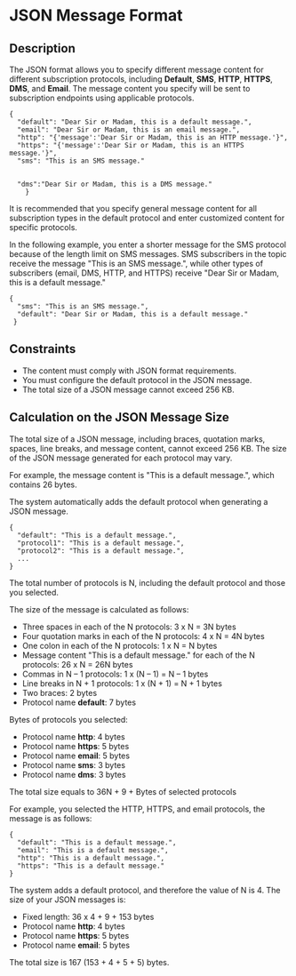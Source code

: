 # JSON Message Format<a name="smn_ug_a1000"></a>

## Description<a name="section534667717028"></a>

The JSON format allows you to specify different message content for different subscription protocols, including  **Default**,  **SMS**,  **HTTP**,  **HTTPS**,  **DMS**, and  **Email**. The message content you specify will be sent to subscription endpoints using applicable protocols.

```
{
  "default": "Dear Sir or Madam, this is a default message.",
  "email": "Dear Sir or Madam, this is an email message.",
  "http": "{'message':'Dear Sir or Madam, this is an HTTP message.'}",
  "https": "{'message':'Dear Sir or Madam, this is an HTTPS message.'}",
  "sms": "This is an SMS message."
  
  
  "dms":"Dear Sir or Madam, this is a DMS message."
    }
```

It is recommended that you specify general message content for all subscription types in the default protocol and enter customized content for specific protocols.

In the following example, you enter a shorter message for the SMS protocol because of the length limit on SMS messages. SMS subscribers in the topic receive the message "This is an SMS message.", while other types of subscribers \(email, DMS, HTTP, and HTTPS\) receive "Dear Sir or Madam, this is a default message."

```
{
  "sms": "This is an SMS message.",
  "default": "Dear Sir or Madam, this is a default message."
 }
```

## Constraints<a name="section9710251165825"></a>

-   The content must comply with JSON format requirements.
-   You must configure the default protocol in the JSON message. 
-   The total size of a JSON message cannot exceed 256 KB.

## Calculation on the JSON Message Size<a name="section11977745123756"></a>

The total size of a JSON message, including braces, quotation marks, spaces, line breaks, and message content, cannot exceed 256 KB. The size of the JSON message generated for each protocol may vary.

For example, the message content is "This is a default message.", which contains 26 bytes.

The system automatically adds the default protocol when generating a JSON message.

```
{
  "default": "This is a default message.",
  "protocol1": "This is a default message.",
  "protocol2": "This is a default message.",
  ...
}
```

The total number of protocols is N, including the default protocol and those you selected.

The size of the message is calculated as follows:

-   Three spaces in each of the N protocols: 3 x N = 3N bytes
-   Four quotation marks in each of the N protocols: 4 x N = 4N bytes
-   One colon in each of the N protocols: 1 x N = N bytes
-   Message content "This is a default message." for each of the N protocols: 26 x N = 26N bytes
-   Commas in N – 1 protocols: 1 x \(N – 1\) = N – 1 bytes
-   Line breaks in N + 1 protocols: 1 x \(N + 1\) = N + 1 bytes
-   Two braces: 2 bytes
-   Protocol name  **default**: 7 bytes

Bytes of protocols you selected:

-   Protocol name  **http**: 4 bytes
-   Protocol name  **https**: 5 bytes
-   Protocol name  **email**: 5 bytes
-   Protocol name  **sms**: 3 bytes
-   Protocol name  **dms**: 3 bytes

The total size equals to 36N + 9 + Bytes of selected protocols

For example, you selected the HTTP, HTTPS, and email protocols, the message is as follows:

```
{
  "default": "This is a default message.",
  "email": "This is a default message.",
  "http": "This is a default message.",
  "https": "This is a default message."
}
```

The system adds a default protocol, and therefore the value of N is 4. The size of your JSON messages is:

-   Fixed length: 36 x 4 + 9 + 153 bytes
-   Protocol name  **http**: 4 bytes
-   Protocol name  **https**: 5 bytes
-   Protocol name  **email**: 5 bytes

The total size is 167 \(153 + 4 + 5 + 5\) bytes.

